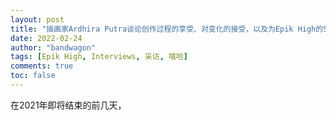 ```yaml
---
layout: post
title: "插画家Ardhira Putra谈论创作过程的享受、对变化的接受，以及为Epik High的Super Rare的创作"
date: 2022-02-24
author: "bandwagon"
tags: [Epik High, Interviews, 采访, 嘻哈]
comments: true
toc: false
---
```


在2021年即将结束的前几天，